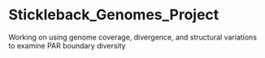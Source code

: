 # Stickleback_Genomes_Project

Working on using genome coverage, divergence, and structural variations to examine
PAR boundary diversity
